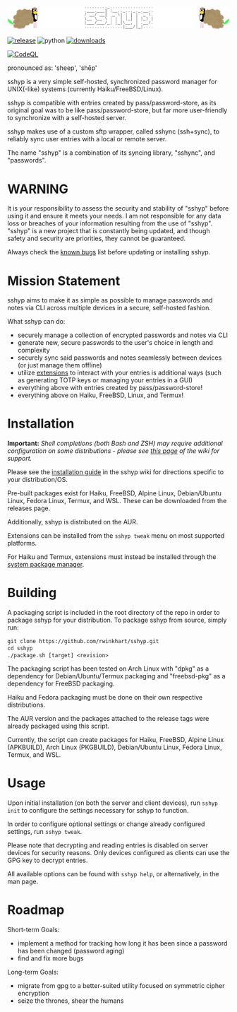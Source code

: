 ![sshyp](https://github.com/rwinkhart/sshyp-labs/blob/main/extra/artwork/sshyp-banner.png)

[![release](https://img.shields.io/github/v/release/rwinkhart/sshyp)](https://github.com/rwinkhart/sshyp/releases)
![python](https://img.shields.io/badge/python-3.7--3.12-yellow)
[![downloads](https://img.shields.io/github/downloads/rwinkhart/sshyp/total)](https://github.com/rwinkhart/sshyp/releases)

[![CodeQL](https://github.com/rwinkhart/sshyp/actions/workflows/codeql-analysis.yml/badge.svg?branch=main)](https://github.com/rwinkhart/sshyp/actions/workflows/codeql-analysis.yml)

pronounced as: 'sheep', 'shēp'

sshyp is a very simple self-hosted, synchronized password manager for UNIX(-like) systems (currently Haiku/FreeBSD/Linux).

sshyp is compatible with entries created by pass/password-store, as its original goal was to be like pass/password-store, but far more user-friendly to synchronize with a self-hosted server.

sshyp makes use of a custom sftp wrapper, called sshync (ssh+sync), to reliably sync user entries with a local or remote server.

The name "sshyp" is a combination of its syncing library, "sshync", and "passwords".

# WARNING
It is your responsibility to assess the security and stability of "sshyp" before using it and ensure it meets your needs.
I am not responsible for any data loss or breaches of your information resulting from the use of "sshyp".
"sshyp" is a new project that is constantly being updated, and though safety and security are priorities, they cannot be guaranteed.

Always check the [known bugs](https://github.com/rwinkhart/sshyp/wiki/Known-Bugs) list before updating or installing sshyp.

# Mission Statement
sshyp aims to make it as simple as possible to manage passwords and notes via CLI across multiple devices in a secure, self-hosted fashion.

What sshyp can do:

- securely manage a collection of encrypted passwords and notes via CLI
- generate new, secure passwords to the user's choice in length and complexity
- securely sync said passwords and notes seamlessly between devices (or just manage them offline)
- utilize [extensions](https://github.com/rwinkhart/sshyp-labs) to interact with your entries is additional ways (such as generating TOTP keys or managing your entries in a GUI)
- everything above with entries created by pass/password-store!
- everything above on Haiku, FreeBSD, Linux, and Termux!

# Installation
**Important:** *Shell completions (both Bash and ZSH) may require additional configuration on some distributions - please see [this page](https://github.com/rwinkhart/sshyp/wiki/Completions) of the wiki for support.*

Please see the [installation guide](https://github.com/rwinkhart/sshyp/wiki/Installation) in the sshyp wiki for directions specific to your distribution/OS.

Pre-built packages exist for Haiku, FreeBSD, Alpine Linux, Debian/Ubuntu Linux, Fedora Linux, Termux, and WSL. These can be downloaded from the releases page.

Additionally, sshyp is distributed on the AUR.

Extensions can be installed from the `sshyp tweak` menu on most supported platforms.

For Haiku and Termux, extensions must instead be installed through the [system package manager](https://github.com/rwinkhart/sshyp-labs/releases).

# Building
A packaging script is included in the root directory of the repo in order to package sshyp for your distribution. To package sshyp from source, simply run:

```
git clone https://github.com/rwinkhart/sshyp.git
cd sshyp
./package.sh [target] <revision>
```

The packaging script has been tested on Arch Linux with "dpkg" as a dependency for Debian/Ubuntu/Termux packaging and "freebsd-pkg" as a dependency for FreeBSD packaging.

Haiku and Fedora packaging must be done on their own respective distributions.

The AUR version and the packages attached to the release tags were already packaged using this script.

Currently, the script can create packages for Haiku, FreeBSD, Alpine Linux (APKBUILD), Arch Linux (PKGBUILD), Debian/Ubuntu Linux, Fedora Linux, Termux, and WSL.

# Usage
Upon initial installation (on both the server and client devices), run `sshyp init` to configure the settings necessary for sshyp to function.

In order to configure optional settings or change already configured settings, run `sshyp tweak`.

Please note that decrypting and reading entries is disabled on server devices for security reasons. Only devices configured as clients can use the GPG key to decrypt entries.

All available options can be found with `sshyp help`, or alternatively, in the man page.

# Roadmap
Short-term Goals:

- implement a method for tracking how long it has been since a password has been changed (password aging)
- find and fix more bugs

Long-term Goals:

- migrate from gpg to a better-suited utility focused on symmetric cipher encryption
- seize the thrones, shear the humans
